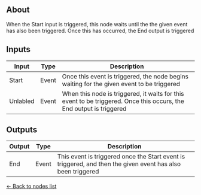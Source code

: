 ## About
When the Start input is triggered, this node waits until the the given event has also been triggered. Once this has occurred, the End output is triggered

## Inputs
Input | Type | Description
------------ | ------|-------
Start | Event | Once this event is triggered, the node begins waiting for the given event to be triggered
Unlabled | Event | When this node is triggered, it waits for this event to be triggered. Once this occurs, the End output is triggered

## Outputs
Output | Type| Description
------------ | -------|------
End | Event | This event is triggered once the Start event is triggered, and then the given event has also been triggered

[<- Back to nodes list](Nodes)
